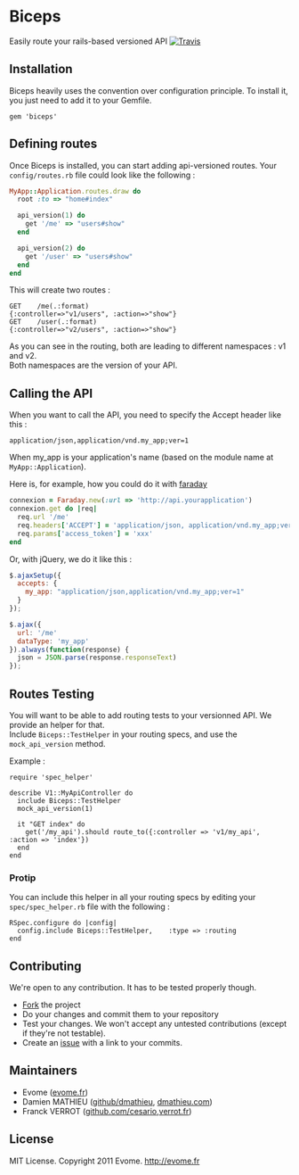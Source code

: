 # Biceps

Easily route your rails-based versioned API
[![Travis](https://secure.travis-ci.org/evome/biceps.png)](http://travis-ci.org/evome/biceps)

## Installation

Biceps heavily uses the convention over configuration principle.
To install it, you just need to add it to your Gemfile.

    gem 'biceps'

## Defining routes

Once Biceps is installed, you can start adding api-versioned routes.
Your `config/routes.rb` file could look like the following :

```ruby
MyApp::Application.routes.draw do
  root :to => "home#index"

  api_version(1) do
    get '/me' => "users#show"
  end

  api_version(2) do
    get '/user' => "users#show"
  end
end
```

This will create two routes :

    GET    /me(.:format)                                 {:controller=>"v1/users", :action=>"show"}
    GET    /user(.:format)                               {:controller=>"v2/users", :action=>"show"}

As you can see in the routing, both are leading to different namespaces
: v1 and v2.  
Both namespaces are the version of your API.

## Calling the API

When you want to call the API, you need to specify the Accept header
like this :

    application/json,application/vnd.my_app;ver=1

When my_app is your application's name (based on the module name at
`MyApp::Application`).

Here is, for example, how you could do it with [faraday](https://github.com/technoweenie/faraday)

```ruby
connexion = Faraday.new(:url => 'http://api.yourapplication')
connexion.get do |req|
  req.url '/me'
  req.headers['ACCEPT'] = 'application/json, application/vnd.my_app;ver=1'
  req.params['access_token'] = 'xxx'
end
```

Or, with jQuery, we do it like this :

```javascript
$.ajaxSetup({
  accepts: {
    my_app: "application/json,application/vnd.my_app;ver=1"
  }
});

$.ajax({
  url: '/me'
  dataType: 'my_app'
}).always(function(response) {
  json = JSON.parse(response.responseText)
});
```

## Routes Testing

You will want to be able to add routing tests to your versionned API. We provide an helper for that.  
Include `Biceps::TestHelper` in your routing specs, and use the `mock_api_version` method.

Example :

    require 'spec_helper'

    describe V1::MyApiController do
      include Biceps::TestHelper
      mock_api_version(1)

      it "GET index" do
        get('/my_api').should route_to({:controller => 'v1/my_api', :action => 'index'})
      end
    end

### Protip
You can include this helper in all your routing specs by editing your `spec/spec_helper.rb` file with the following :

    RSpec.configure do |config|
      config.include Biceps::TestHelper,    :type => :routing
    end

## Contributing

We're open to any contribution. It has to be tested properly though.

* [Fork](http://help.github.com/forking/) the project
* Do your changes and commit them to your repository
* Test your changes. We won't accept any untested contributions (except if they're not testable).
* Create an [issue](https://github.com/evome/biceps/issues) with a link to your commits.

## Maintainers

* Evome ([evome.fr](http://evome.fr))
* Damien MATHIEU ([github/dmathieu](http://github.com/dmathieu), [dmathieu.com](http://dmathieu.com))
* Franck VERROT ([github.com/cesario](http://github.com/cesario),[verrot.fr](http://verrot.fr/))

## License
MIT License. Copyright 2011 Evome. http://evome.fr
